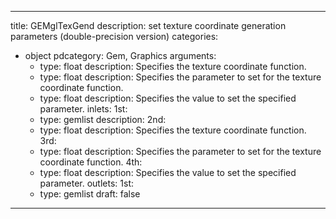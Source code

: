 
---
title: GEMglTexGend
description: set texture coordinate generation parameters (double-precision version)
categories:
  - object
pdcategory: Gem, Graphics
arguments:
    - type: float
      description: Specifies the texture coordinate function.
    - type: float
      description: Specifies the parameter to set for the texture coordinate function.
    - type: float
      description: Specifies the value to set the specified parameter.
inlets:
  1st:
    - type: gemlist
      description:
  2nd:
    - type: float
      description: Specifies the texture coordinate function.
  3rd:
    - type: float
      description: Specifies the parameter to set for the texture coordinate function.
  4th:
    - type: float
      description: Specifies the value to set the specified parameter.
outlets:
  1st:
    - type: gemlist
draft: false
---


